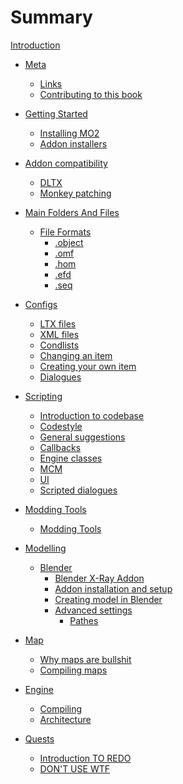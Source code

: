 # Summary

[Introduction](README.md)

- [Meta](meta/README.md)
    - [Links](meta/links.md)
    - [Contributing to this book](meta/contributing/README.md)

- [Getting Started](getting-started/README.md)
    - [Installing MO2](getting-started/installing-mo2.md)
    - [Addon installers](getting-started/addon-installers.md)

- [Addon compatibility]()
    - [DLTX]()
    - [Monkey patching](addon-compatibility/monkey-patching.md)

- [Main Folders And Files](main-folders-and-files/README.md)
    - [File Formats](main-folders-and-files/file-formats/README.md)
        - [.object](main-folders-and-files/file-formats/object.md)
        - [.omf](main-folders-and-files/file-formats/omf.md)
        - [.hom](main-folders-and-files/file-formats/hom.md)
        - [.efd](main-folders-and-files/file-formats/efd.md)
        - [.seq](main-folders-and-files/file-formats/seq.md)

- [Configs]()
    - [LTX files](configs/ltx-files.md)
    - [XML files](configs/xml-files.md)
    - [Condlists](configs/condlists.md)
    - [Changing an item]()
    - [Creating your own item]()
    - [Dialogues]()

- [Scripting]()
    - [Introduction to codebase]()
    - [Codestyle]()
    - [General suggestions]()
    - [Callbacks]()
    - [Engine classes]()
    - [MCM]()
    - [UI]()
    - [Scripted dialogues]()

- [Modding Tools](modding-tools/README.md)
    - [Modding Tools](modding-tools/modding-tools.md)

- [Modelling]()
    - [Blender](blender/README.md)
        - [Blender X-Ray Addon](blender/blender-x-ray-addon-summary.md)
        - [Addon installation and setup](blender/addon-installation-and-setup.md)
        - [Creating model in Blender]()
        - [Advanced settings](blender/addon-settings-options/README.md)
            - [Pathes](blender/addon-settings-options/pathes.md)

- [Map]()
    - [Why maps are bullshit]()
    - [Compiling maps]()

- [Engine]()
    - [Compiling]()
    - [Architecture]()

- [Quests](quests/README.md)
    - [Introduction TO REDO](quests/introduction.md)
    - [DON'T USE WTF]()

    
